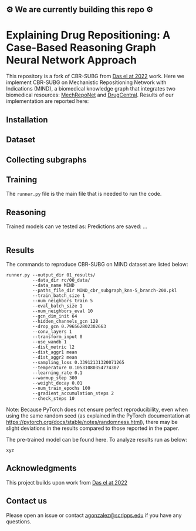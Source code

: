 ##  ⚙️ We are currently building this repo ⚙️

# Explaining Drug Repositioning: A Case-Based Reasoning Graph Neural Network Approach


This repository is a fork of CBR-SUBG from [Das el at 2022](https://github.com/rajarshd/CBR-SUBG) work. Here we implement CBR-SUBG on Mechanistic Repositioning Network with Indications (MIND), a biomedical knowledge graph that integrates two biomedical resources: [MechRepoNet](https://github.com/SuLab/MechRepoNet) and [DrugCentral](https://drugcentral.org/). Results of our implementation are reported here: 

## Installation

## Dataset

## Collecting subgraphs 

## Training
The ```runner.py``` file is the main file that is needed to run the code. 

## Reasoning 
Trained models can ve tested as: Predictions are saved: ...
```
```

## Results 
The commands to reproduce CBR-SUBG on MIND dataset are listed below: 
```
runner.py --output_dir 01_results/
          --data_dir rc/00_data/
          --data_name MIND
          --paths_file_dir MIND_cbr_subgraph_knn-5_branch-200.pkl
          --train_batch_size 1
          --num_neighbors_train 5
          --eval_batch_size 1
          --num_neighbors_eval 10
          --gcn_dim_init 64
          --hidden_channels_gcn 128
          --drop_gcn 0.796562802302663
          --conv_layers 1
          --transform_input 0
          --use_wandb 1
          --dist_metric l2
          --dist_aggr1 mean
          --dist_aggr2 mean
          --sampling_loss 0.33912131320071265
          --temperature 0.10531080354774307
          --learning_rate 0.1
          --warmup_step 300
          --weight_decay 0.01
          --num_train_epochs 100
          --gradient_accumulation_steps 2
          --check_steps 10
```
Note: Because PyTorch does not ensure perfect reproducibility, even when using the same random seed (as explained in the PyTorch documentation at https://pytorch.org/docs/stable/notes/randomness.html), there may be slight deviations in the results compared to those reported in the paper.

The pre-trained model can be found here. To analyze results run as below:
```
xyz
```

## Acknowledgments
This project builds upon work from [Das el at 2022](https://github.com/rajarshd/CBR-SUBG)

## Contact us 
Please open an issue or contact agonzalez@scripps.edu if you have any questions.
